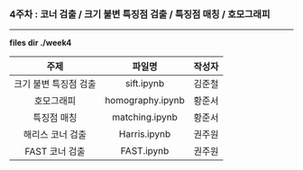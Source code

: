 ### 4주차 : 코너 검출 / 크기 불변 특징점 검출 / 특징점 매칭 / 호모그래피

------

**files dir ./week4**

|         주제          |      파일명      | 작성자 |
| :-------------------: | :--------------: | :----: |
| 크기 불변 특징점 검출 |    sift.ipynb    | 김준철 |
|      호모그래피       | homography.ipynb | 황준서 |
|      특징점 매칭      |  matching.ipynb  | 황준서 |
|  해리스 코너 검출     |   Harris.ipynb   | 권주원  |
|   FAST 코너 검출     |     FAST.ipynb    | 권주원  |

